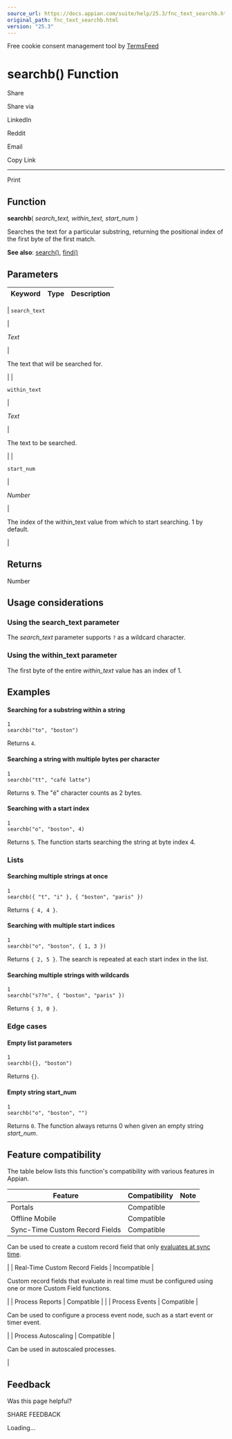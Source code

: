 ```yaml
---
source_url: https://docs.appian.com/suite/help/25.3/fnc_text_searchb.html
original_path: fnc_text_searchb.html
version: "25.3"
---
```


Free cookie consent management tool by [TermsFeed](https://www.termsfeed.com/)

# searchb() Function

Share

Share via

LinkedIn

Reddit

Email

Copy Link

* * *

Print

## Function

**searchb**( _search\_text, within\_text, start\_num_ )

Searches the text for a particular substring, returning the positional index of the first byte of the first match.

**See also**: [search()](fnc_text_search.html), [find()](fnc_text_find.html)

## Parameters

| Keyword | Type | Description |
| --- | --- | --- |
|
`search_text`

 |

_Text_

 |

The text that will be searched for.

 |
|

`within_text`

 |

_Text_

 |

The text to be searched.

 |
|

`start_num`

 |

_Number_

 |

The index of the within\_text value from which to start searching. 1 by default.

 |

## Returns

Number

## Usage considerations

### Using the search\_text parameter

The _search\_text_ parameter supports `?` as a wildcard character.

### Using the within\_text parameter

The first byte of the entire _within\_text_ value has an index of 1.

## Examples

#### Searching for a substring within a string

```
1
searchb("to", "boston")
```

Returns `4`.

#### Searching a string with multiple bytes per character

```
1
searchb("tt", "café latte")
```

Returns `9`. The "é" character counts as 2 bytes.

#### Searching with a start index

```
1
searchb("o", "boston", 4)
```

Returns `5`. The function starts searching the string at byte index 4.

### Lists

#### Searching multiple strings at once

```
1
searchb({ "t", "i" }, { "boston", "paris" })
```

Returns `{ 4, 4 }`.

#### Searching with multiple start indices

```
1
searchb("o", "boston", { 1, 3 })
```

Returns `{ 2, 5 }`. The search is repeated at each start index in the list.

#### Searching multiple strings with wildcards

```
1
searchb("s??n", { "boston", "paris" })
```

Returns `{ 3, 0 }`.

### Edge cases

#### Empty list parameters

```
1
searchb({}, "boston")
```

Returns `{}`.

#### Empty string start\_num

```
1
searchb("o", "boston", "")
```

Returns `0`. The function always returns 0 when given an empty string _start\_num_.

## Feature compatibility

The table below lists this function's compatibility with various features in Appian.

| Feature | Compatibility | Note |
| --- | --- | --- |
| Portals | Compatible |  |
| Offline Mobile | Compatible |  |
| Sync-Time Custom Record Fields | Compatible |
Can be used to create a custom record field that only [evaluates at sync time](custom-record-fields.html#prodlink-sync-time-evaluations).

 |
| Real-Time Custom Record Fields | Incompatible |

Custom record fields that evaluate in real time must be configured using one or more Custom Field functions.

 |
| Process Reports | Compatible |  |
| Process Events | Compatible |

Can be used to configure a process event node, such as a start event or timer event.

 |
| Process Autoscaling | Compatible |

Can be used in autoscaled processes.

 |

## Feedback

Was this page helpful?

SHARE FEEDBACK

Loading...
